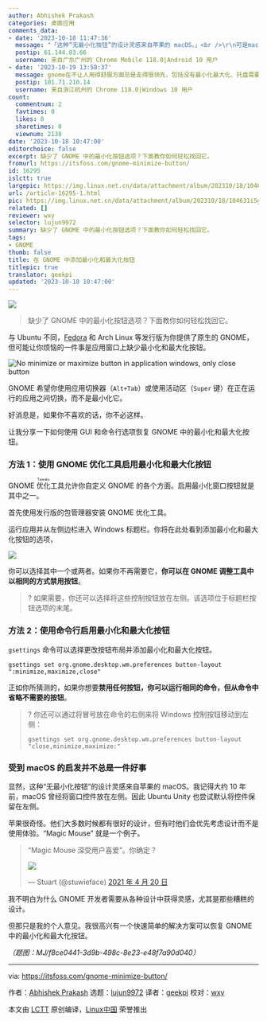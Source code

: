 ```yaml
---
author: Abhishek Prakash
categories: 桌面应用
comments_data:
- date: '2023-10-18 11:47:36'
  message: "「这种“无最小化按钮”的设计灵感来自苹果的 macOS。」<br />\r\n可是macOS的窗口有最大化和最小化按钮，不过最大化的行为与Windows不同，它会最大化占满一个单独的空间。在所有主流操作系统以及Linux的各种桌面中，似乎只有Gnome的窗口（默认情况下）只有关闭按钮。"
  postip: 61.144.83.66
  username: 来自广东广州的 Chrome Mobile 118.0|Android 10 用户
- date: '2023-10-19 13:58:37'
  message: gnome在不让人用得舒服方面总是走得很领先，包括没有最小化最大化、托盘需要自己用插件……
  postip: 101.71.210.14
  username: 来自浙江杭州的 Chrome 118.0|Windows 10 用户
count:
  commentnum: 2
  favtimes: 0
  likes: 0
  sharetimes: 0
  viewnum: 2138
date: '2023-10-18 10:47:00'
editorchoice: false
excerpt: 缺少了 GNOME 中的最小化按钮选项？下面教你如何轻松找回它。
fromurl: https://itsfoss.com/gnome-minimize-button/
id: 16295
islctt: true
largepic: https://img.linux.net.cn/data/attachment/album/202310/18/104631i5gbbz3mwkfp5gmu.jpg
url: /article-16295-1.html
pic: https://img.linux.net.cn/data/attachment/album/202310/18/104631i5gbbz3mwkfp5gmu.jpg.thumb.jpg
related: []
reviewer: wxy
selector: lujun9972
summary: 缺少了 GNOME 中的最小化按钮选项？下面教你如何轻松找回它。
tags:
- GNOME
thumb: false
title: 在 GNOME 中添加最小化和最大化按钮
titlepic: true
translator: geekpi
updated: '2023-10-18 10:47:00'
---
```


![](https://img.linux.net.cn/data/attachment/album/202310/18/104631i5gbbz3mwkfp5gmu.jpg)



> 
> 缺少了 GNOME 中的最小化按钮选项？下面教你如何轻松找回它。
> 
> 
> 


与 Ubuntu 不同，[Fedora](https://itsfoss.com/best-fedora-linux-distributions/) 和 Arch Linux 等发行版为你提供了原生的 GNOME，但可能让你烦恼的一件事是应用窗口上缺少最小化和最大化按钮。


![No minimize or maximize button in application windows, only close button](https://img.linux.net.cn/data/attachment/album/202310/18/104703fgjycvtrrgrij5df.png)


GNOME 希望你使用应用切换器（`Alt+Tab`）或使用活动区（`Super` 键）在正在运行的应用之间切换，而不是最小化它。


好消息是，如果你不喜欢的话，你不必这样。


让我分享一下如何使用 GUI 和命令行选项恢复 GNOME 中的最小化和最大化按钮。


### 方法 1：使用 GNOME 优化工具启用最小化和最大化按钮


GNOME <ruby> 优化 <rt>  Tweaks </rt></ruby> 工具允许你自定义 GNOME 的各个方面。启用最小化窗口按钮就是其中之一。


首先使用发行版的包管理器安装 GNOME 优化工具。


运行应用并从左侧边栏进入 Windows 标题栏。你将在此处看到添加最小化和最大化按钮的选项，


![](https://img.linux.net.cn/data/attachment/album/202310/18/104704apo9tjwckxyjkjgk.png)


你可以选择其中一个或两者。如果你不再需要它，**你可以在 GNOME 调整工具中以相同的方式禁用按钮**。



> 
> ? 如果需要，你还可以选择将这些控制按钮放在左侧。该选项位于标题栏按钮选项的末尾。
> 
> 
> 


### 方法 2：使用命令行启用最小化和最大化按钮


`gsettings` 命令可以选择更改按钮布局并添加最小化和最大化按钮。



```
gsettings set org.gnome.desktop.wm.preferences button-layout ":minimize,maximize,close"

```

正如你所猜测的，如果你想要**禁用任何按钮，你可以运行相同的命令，但从命令中省略不需要的按钮**。



> 
> ? 你还可以通过将冒号放在命令的右侧来将 Windows 控制按钮移动到左侧：
> 
> 
> 
> ```
> gsettings set org.gnome.desktop.wm.preferences button-layout "close,minimize,maximize:"
> 
> ```
> 
> 


### 受到 macOS 的启发并不总是一件好事


显然，这种“无最小化按钮”的设计灵感来自苹果的 macOS。我记得大约 10 年前，macOS 曾经将窗口控件放在左侧。因此 Ubuntu Unity 也尝试默认将控件保留在左侧。


苹果很奇怪。他们大多数时候都有很好的设计，但有时他们会优先考虑设计而不是使用体验。“Magic Mouse” 就是一个例子。



> 
> “Magic Mouse 深受用户喜爱”。你确定？ 
> 
> 
> ![](https://img.linux.net.cn/data/attachment/album/202310/18/105058q42ry0z4sprj76y5.jpg)
> 
> 
> — Stuart (@stuwieface) [2021 年 4 月 20 日](https://twitter.com/stuwieface/status/1384561367223521286?ref_src=twsrc%5Etfw)
> 
> 
> 


我不明白为什么 GNOME 开发者需要从各种设计中获得灵感，尤其是那些糟糕的设计。


但那只是我的个人意见。我很高兴有一个快速简单的解决方案可以恢复 GNOME 中的最小化和最大化按钮。


*（题图：MJ/f8ce0441-3d9b-498c-8e23-e48f7a90d040）*




---


via: <https://itsfoss.com/gnome-minimize-button/>


作者：[Abhishek Prakash](https://itsfoss.com/author/abhishek/) 选题：[lujun9972](https://github.com/lujun9972) 译者：[geekpi](https://github.com/geekpi) 校对：[wxy](https://github.com/wxy)


本文由 [LCTT](https://github.com/LCTT/TranslateProject) 原创编译，[Linux中国](https://linux.cn/) 荣誉推出